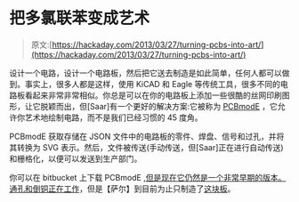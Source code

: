 # 把多氯联苯变成艺术

> 原文:[https://hackaday.com/2013/03/27/turning-pcbs-into-art/](https://hackaday.com/2013/03/27/turning-pcbs-into-art/)

设计一个电路，设计一个电路板，然后把它送去制造是如此简单，任何人都可以做到。事实上，很多人都是这样，使用 KiCAD 和 Eagle 等传统工具，很多不同的电路板看起来非常非常相似。你总是可以在你的电路板上添加一些很酷的丝网印刷图形，让它脱颖而出，但[Saar]有一个更好的解决方案:它被称为 [PCBmodE](http://boldport.blogspot.com/2013/01/introducing-pcbmode.html) ，它允许你艺术地绘制电路，而不是我们已经习惯的 45 度角。

PCBmodE 获取存储在 JSON 文件中的电路板的零件、焊盘、信号和过孔，并将其转换为 SVG 表示。然后，文件被传送(手动传送，但[Saar]正在进行自动传送)和栅格化，以便可以发送到生产部门。

你可以在 bitbucket 上下载 PCBmodE [,但是现在它仍然是一个非常早期的版本。](https://bitbucket.org/boldport/pcbmode/overview)[通孔和倒铜正在工作](http://boldport.blogspot.com/2013/03/pcbmode-update-copper-pours-and-stuff.html)，但是【萨尔】到目前为止只制造了[这块板](http://boldport.blogspot.com/2013/02/first-look-at-pieceof.html)。